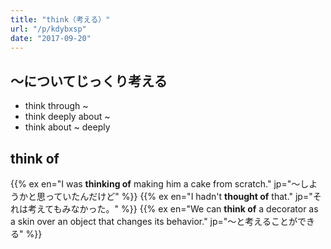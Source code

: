 ```yaml
---
title: "think（考える）"
url: "/p/kdybxsp"
date: "2017-09-20"
---
```


〜についてじっくり考える
----

- think through ~
- think deeply about ~
- think about ~ deeply


think of
----

{{% ex en="I was **thinking of** making him a cake from scratch." jp="～しようかと思っていたんだけど" %}}
{{% ex en="I hadn't **thought of** that." jp="それは考えてもみなかった。" %}}
{{% ex en="We can **think of** a decorator as a skin over an object that changes its behavior." jp="～と考えることができる" %}}

